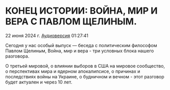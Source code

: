 # КОНЕЦ ИСТОРИИ: ВОЙНА, МИР И ВЕРА С ПАВЛОМ ЩЕЛИНЫМ.

22 июня 2024 г. [Аудиоверсия](https://fidbak.audio/vitalybogomolov/file/f8bfeb84c68960405edf427c/c6a5ee4e7dee5eb4) 01:27:41

Сегодня у нас особый выпуск — беседа с политическим философом Павлом Щелиным, 
Война, мир и вера - три условных блока нашего разговора. 

О третьей мировой, о влиянии выборов в США на мировое сообщество, о перспективах мира и ядерном апокалипсисе, о причинах и последствиях войны на Украине, о будничном и вечном - этот разговор будет актуален и через 10 лет.
